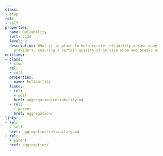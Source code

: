 ```yaml
---
class:
- stop
rel:
- self
properties:
  name: Reliability
  sort: 3124
  level: 2
  description: What is in place to help ensure reliability across many disparate API
    providers, ensuring a certain quality of service when one breaks or goes away?
entities:
- class:
  - stop
  rel:
  - self
  properties:
    name: Reliability
  links:
  - rel:
    - self
    href: aggregation/reliability.md
  - rel:
    - parent
    href: aggregation/
links:
- rel:
  - self
  href: aggregation/reliability.md
- rel:
  - parent
  href: aggregation/
...
```

